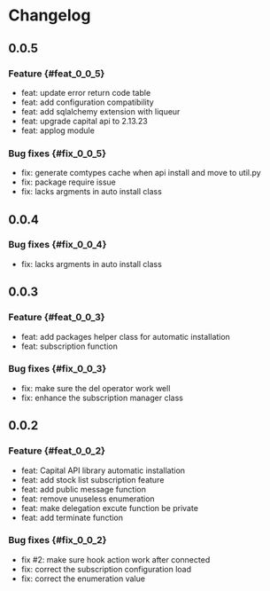 # Changelog

## 0.0.5

### Feature {#feat_0_0_5}

* feat: update error return code table
* feat: add configuration compatibility
* feat: add sqlalchemy extension with liqueur
* feat: upgrade capital api to 2.13.23
* feat: applog module

### Bug fixes {#fix_0_0_5}

* fix: generate comtypes cache when api install and move to util.py
* fix: package require issue
* fix: lacks argments in auto install class

## 0.0.4

### Bug fixes {#fix_0_0_4}

* fix: lacks argments in auto install class

## 0.0.3

### Feature {#feat_0_0_3}

* feat: add packages helper class for automatic installation
* feat: subscription function

### Bug fixes {#fix_0_0_3}

* fix: make sure the del operator work well
* fix: enhance the subscription manager class

## 0.0.2

### Feature {#feat_0_0_2}

* feat: Capital API library automatic installation
* feat: add stock list subscription feature
* feat: add public message function
* feat: remove unuseless enumeration
* feat: make delegation excute function be private
* feat: add terminate function

### Bug fixes {#fix_0_0_2}

* fix #2: make sure hook action work after connected
* fix: correct the subscription configuration load
* fix: correct the enumeration value
